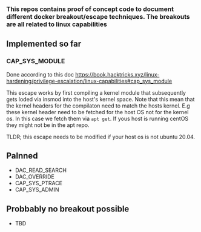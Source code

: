 ### This repos contains proof of concept code to document different docker breakout/escape techniques. The breakouts are all related to linux capabilities

## Implemented so far
### CAP_SYS_MODULE
Done according to this doc https://book.hacktricks.xyz/linux-hardening/privilege-escalation/linux-capabilities#cap_sys_module

This escape works by first compiling a kernel module that subsequently gets loded via insmod into the host's kernel space.
Note that this mean that the kernel headers for the compilaton need to match the hosts kernel.
E.g these kernel header need to be fetched for the host OS not for the kernel os.
In this case we fetch them via `apt get`. If yous host is running centOS they might not be in the apt repo.

TLDR; this escape needs to be modified if your host os is not ubuntu 20.04.

## Palnned

* DAC_READ_SEARCH
* DAC_OVERRIDE
* CAP_SYS_PTRACE
* CAP_SYS_ADMIN

## Probbably no breakout possible

* TBD

